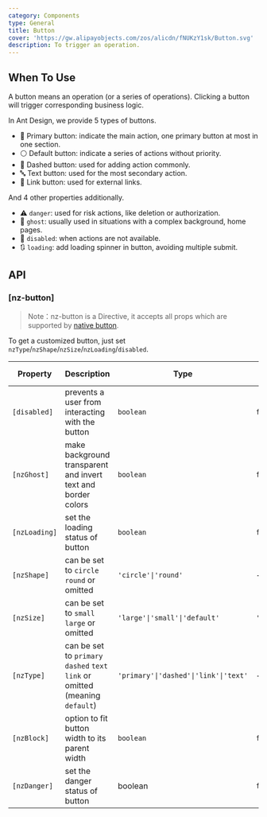 ```yaml
---
category: Components
type: General
title: Button
cover: 'https://gw.alipayobjects.com/zos/alicdn/fNUKzY1sk/Button.svg'
description: To trigger an operation.
---
```



## When To Use

A button means an operation (or a series of operations). Clicking a button will trigger corresponding business logic.

In Ant Design, we provide 5 types of buttons.

- 🔵 Primary button: indicate the main action, one primary button at most in one section.
- ⚪️ Default button: indicate a series of actions without priority.
- 🫥 Dashed button: used for adding action commonly.
- 🔤 Text button: used for the most secondary action.
- 🔗 Link button: used for external links.

And 4 other properties additionally.

- ⚠️ `danger`: used for risk actions, like deletion or authorization.
- 👻 `ghost`: usually used in situations with a complex background, home pages.
- 🚫 `disabled`: when actions are not available.
- 🔃 `loading`: add loading spinner in button, avoiding multiple submit.


## API

### [nz-button]

> Note：nz-button is a Directive, it accepts all props which are supported by [native button](https://developer.mozilla.org/en-US/docs/Web/HTML/Element/button).

To get a customized button, just set `nzType`/`nzShape`/`nzSize`/`nzLoading`/`disabled`.

| Property      | Description                                                                   | Type                                  | Default     | Global Config |
| ------------- | ----------------------------------------------------------------------------- | ------------------------------------- | ----------- | ------------- |
| `[disabled]`  | prevents a user from interacting with the button                              | `boolean`                             | `false`     |
| `[nzGhost]`   | make background transparent and invert text and border colors                 | `boolean`                             | `false`     |
| `[nzLoading]` | set the loading status of button                                              | `boolean`                             | `false`     |
| `[nzShape]`   | can be set to `circle` `round` or omitted                                     | `'circle'\|'round'`                   | -           |               |
| `[nzSize]`    | can be set to `small` `large` or omitted                                      | `'large'\|'small'\|'default'`         | `'default'` | ✅             |
| `[nzType]`    | can be set to `primary` `dashed` `text` `link` or omitted (meaning `default`) | `'primary'\|'dashed'\|'link'\|'text'` | -           |
| `[nzBlock]`   | option to fit button width to its parent width                                | `boolean`                             | `false`     |
| `[nzDanger]`  | set the danger status of button                                               | boolean                               | `false`     |               |
